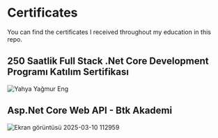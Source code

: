 # Certificates
You can find the certificates I received throughout my education in this repo.
## 250 Saatlik Full Stack .Net Core Development Programı Katılım Sertifikası
![Yahya Yağmur Eng](https://github.com/user-attachments/assets/560b9c5e-334b-445d-b6e1-c9cf707e0756)

## Asp.Net Core Web API - Btk Akademi
![Ekran görüntüsü 2025-03-10 112959](https://github.com/user-attachments/assets/70e24ab0-2527-40f1-b533-e1c0e288543e)

